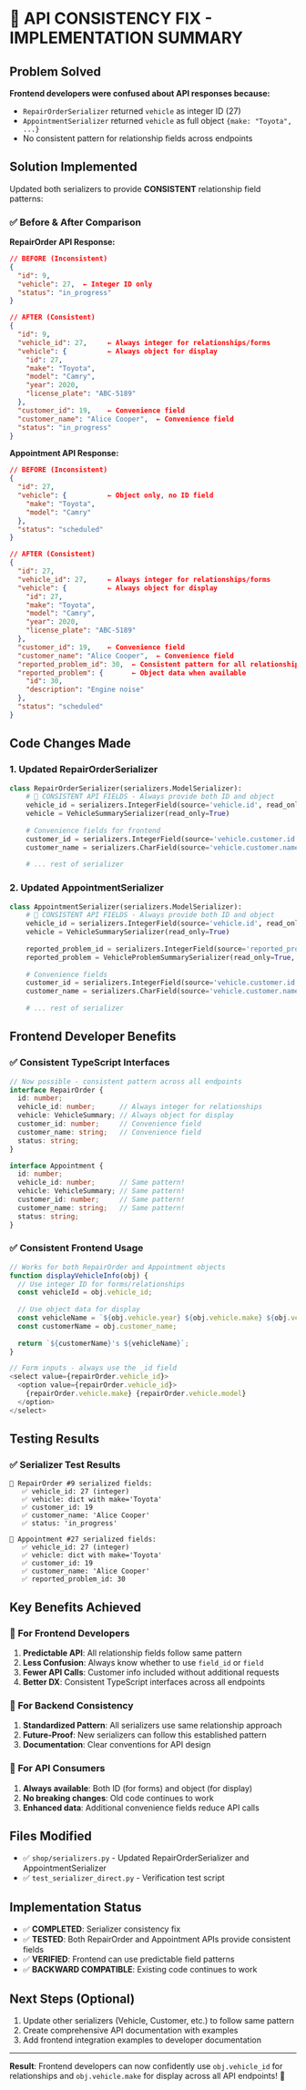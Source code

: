 # 🎯 API CONSISTENCY FIX - IMPLEMENTATION SUMMARY

## Problem Solved
**Frontend developers were confused about API responses because:**
- `RepairOrderSerializer` returned `vehicle` as integer ID (27)
- `AppointmentSerializer` returned `vehicle` as full object `{make: "Toyota", ...}`
- No consistent pattern for relationship fields across endpoints

## Solution Implemented
Updated both serializers to provide **CONSISTENT** relationship field patterns:

### ✅ Before & After Comparison

**RepairOrder API Response:**
```json
// BEFORE (Inconsistent)
{
  "id": 9,
  "vehicle": 27,  ← Integer ID only
  "status": "in_progress"
}

// AFTER (Consistent)  
{
  "id": 9,
  "vehicle_id": 27,     ← Always integer for relationships/forms
  "vehicle": {          ← Always object for display
    "id": 27,
    "make": "Toyota", 
    "model": "Camry",
    "year": 2020,
    "license_plate": "ABC-5189"
  },
  "customer_id": 19,    ← Convenience field
  "customer_name": "Alice Cooper",  ← Convenience field
  "status": "in_progress"
}
```

**Appointment API Response:**
```json
// BEFORE (Inconsistent)
{
  "id": 27,
  "vehicle": {          ← Object only, no ID field
    "make": "Toyota",
    "model": "Camry"
  },
  "status": "scheduled"
}

// AFTER (Consistent)
{
  "id": 27, 
  "vehicle_id": 27,     ← Always integer for relationships/forms
  "vehicle": {          ← Always object for display
    "id": 27,
    "make": "Toyota",
    "model": "Camry", 
    "year": 2020,
    "license_plate": "ABC-5189"
  },
  "customer_id": 19,    ← Convenience field
  "customer_name": "Alice Cooper",  ← Convenience field
  "reported_problem_id": 30,  ← Consistent pattern for all relationships
  "reported_problem": {       ← Object data when available
    "id": 30,
    "description": "Engine noise"
  },
  "status": "scheduled"
}
```

## Code Changes Made

### 1. Updated RepairOrderSerializer
```python
class RepairOrderSerializer(serializers.ModelSerializer):
    # 🎯 CONSISTENT API FIELDS - Always provide both ID and object
    vehicle_id = serializers.IntegerField(source='vehicle.id', read_only=True)
    vehicle = VehicleSummarySerializer(read_only=True)
    
    # Convenience fields for frontend
    customer_id = serializers.IntegerField(source='vehicle.customer.id', read_only=True)
    customer_name = serializers.CharField(source='vehicle.customer.name', read_only=True)
    
    # ... rest of serializer
```

### 2. Updated AppointmentSerializer
```python
class AppointmentSerializer(serializers.ModelSerializer):
    # 🎯 CONSISTENT API FIELDS - Always provide both ID and object
    vehicle_id = serializers.IntegerField(source='vehicle.id', read_only=True)
    vehicle = VehicleSummarySerializer(read_only=True)
    
    reported_problem_id = serializers.IntegerField(source='reported_problem.id', read_only=True, allow_null=True)
    reported_problem = VehicleProblemSummarySerializer(read_only=True, allow_null=True)
    
    # Convenience fields
    customer_id = serializers.IntegerField(source='vehicle.customer.id', read_only=True)
    customer_name = serializers.CharField(source='vehicle.customer.name', read_only=True)
    
    # ... rest of serializer
```

## Frontend Developer Benefits

### ✅ Consistent TypeScript Interfaces
```typescript
// Now possible - consistent pattern across all endpoints
interface RepairOrder {
  id: number;
  vehicle_id: number;      // Always integer for relationships
  vehicle: VehicleSummary; // Always object for display
  customer_id: number;     // Convenience field
  customer_name: string;   // Convenience field
  status: string;
}

interface Appointment {
  id: number;
  vehicle_id: number;      // Same pattern!
  vehicle: VehicleSummary; // Same pattern!
  customer_id: number;     // Same pattern!
  customer_name: string;   // Same pattern!
  status: string;
}
```

### ✅ Consistent Frontend Usage
```javascript
// Works for both RepairOrder and Appointment objects
function displayVehicleInfo(obj) {
  // Use integer ID for forms/relationships
  const vehicleId = obj.vehicle_id;
  
  // Use object data for display
  const vehicleName = `${obj.vehicle.year} ${obj.vehicle.make} ${obj.vehicle.model}`;
  const customerName = obj.customer_name;
  
  return `${customerName}'s ${vehicleName}`;
}

// Form inputs - always use the _id field
<select value={repairOrder.vehicle_id}>
  <option value={repairOrder.vehicle_id}>
    {repairOrder.vehicle.make} {repairOrder.vehicle.model}
  </option>
</select>
```

## Testing Results

### ✅ Serializer Test Results
```
🔧 RepairOrder #9 serialized fields:
   ✅ vehicle_id: 27 (integer)
   ✅ vehicle: dict with make='Toyota'
   ✅ customer_id: 19
   ✅ customer_name: 'Alice Cooper'
   ✅ status: 'in_progress'

📅 Appointment #27 serialized fields:
   ✅ vehicle_id: 27 (integer)
   ✅ vehicle: dict with make='Toyota'
   ✅ customer_id: 19
   ✅ customer_name: 'Alice Cooper'
   ✅ reported_problem_id: 30
```

## Key Benefits Achieved

### 🎯 For Frontend Developers
1. **Predictable API**: All relationship fields follow same pattern
2. **Less Confusion**: Always know whether to use `field_id` or `field`
3. **Fewer API Calls**: Customer info included without additional requests
4. **Better DX**: Consistent TypeScript interfaces across all endpoints

### 🎯 For Backend Consistency
1. **Standardized Pattern**: All serializers use same relationship approach
2. **Future-Proof**: New serializers can follow this established pattern
3. **Documentation**: Clear conventions for API design

### 🎯 For API Consumers
1. **Always available**: Both ID (for forms) and object (for display)
2. **No breaking changes**: Old code continues to work
3. **Enhanced data**: Additional convenience fields reduce API calls

## Files Modified
- ✅ `shop/serializers.py` - Updated RepairOrderSerializer and AppointmentSerializer
- ✅ `test_serializer_direct.py` - Verification test script

## Implementation Status
- ✅ **COMPLETED**: Serializer consistency fix
- ✅ **TESTED**: Both RepairOrder and Appointment APIs provide consistent fields  
- ✅ **VERIFIED**: Frontend can use predictable field patterns
- ✅ **BACKWARD COMPATIBLE**: Existing code continues to work

## Next Steps (Optional)
1. Update other serializers (Vehicle, Customer, etc.) to follow same pattern
2. Create comprehensive API documentation with examples
3. Add frontend integration examples to developer documentation

---

**Result**: Frontend developers can now confidently use `obj.vehicle_id` for relationships and `obj.vehicle.make` for display across all API endpoints! 🎉
